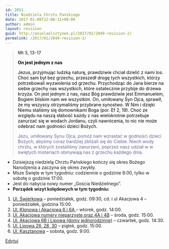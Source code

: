 ```yaml
---
id: 2051
title: Niedziela Chrztu Pańskiego
date: 2017-01-08T22:00:11+00:00
author: admin
layout: revision
guid: http://anielaolsztynek.pl/2017/01/2049-revision-2/
permalink: /2017/01/2049-revision-2/
---
```

> **Mt 3, 13-17**
> 
> <span style="color: #000000;"><strong>On jest jednym z nas</strong></span>
> 
> <span style="color: #000000;">Jezus, przyjmując ludzką naturę, prawdziwie chciał dzielić z nami los. Choć sam był bez grzechu, przeszedł drogę tych wszystkich, którzy potrzebowali wyzwolenia od grzechu. Przychodząc do Jana bierze na siebie grzechy nas wszystkich, które ostatecznie przybije do drzewa krzyża. On jest jednym z nas, nasz Bóg prawdziwie jest Emmanuelem, Bogiem bliskim nam we wszystkim. On, umiłowany Syn Ojca, sprawił, że my wszyscy otrzymaliśmy przybrane synostwo. W Nim i dzięki Niemu staliśmy się domownikami Boga (por. Ef 2, 19). Choć ze względu na naszą słabość każdy z nas wielokrotnie potrzebuje zanurzać się w wodach Jordanu, czyli nawrócenia, to nic nie może odebrać nam godności dzieci Bożych.</span>
> 
> <span style="color: #666699;">Jezu, umiłowany Synu Ojca, pomóż nam wzrastać w godności dzieci Bożych, abyśmy coraz bardziej zbliżali się do Ciebie. Niech wody chrztu, w których zostaliśmy zanurzeni, poprzez nasz udział w w świętych misteriach obmywają nas z grzechu każdego dnia.</span>

<div>
  <ul>
    <li>
      Dzisiejszą niedzielą Chrztu Pańskiego kończy się okres Bożego Narodzenia a zaczyna się okres zwykły.
    </li>
    <li>
      Msze Święte w tym tygodniu: codziennie o godzinie 8:00, tylko w sobotę o godzinie 17:00.
    </li>
    <li>
      Jest do nabycia nowy numer „Gościa Niedzielnego”.
    </li>
    <li>
      <strong>Porządek wizyt kolędowych w tym tygodniu:</strong>
    </li>
  </ul>
  
  <ol>
    <li>
      <span style="text-decoration: underline;">Ul. Świerkowa</span> – poniedziałek, godz. 09:30, cd. i ul Akacjowa 4 &#8211; poniedziałek, godzina 15:00.
    </li>
    <li>
      <span style="text-decoration: underline;">Ul. Klonowa i Akacjowa 6 i 6A </span>– wtorek, godz. 14:00.
    </li>
    <li>
      <span style="text-decoration: underline;">Ul. Akacjowa numery nieparzyste oraz 4A i 4B</span> – środa, godz. 15:00.
    </li>
    <li>
      <span style="text-decoration: underline;">Ul. Akacjowa 6B i Lipowa (domy jednorodzinne)</span> – czwartek, godz. 14:30.
    </li>
    <li>
      <span style="text-decoration: underline;">Ul. Lipowa 26, 28, 30</span> – piątek, godz. 15:00.
    </li>
    <li>
      <span style="text-decoration: underline;">Ul. Kasztanowa</span> – sobota, godz. 9:00.
    </li>
  </ol>
  
  <p>
    <a title="Edytuj wpis" href="http://anielaolsztynek.pl/wp-admin/post.php?post=1709&action=edit">Edytuj</a></div>
